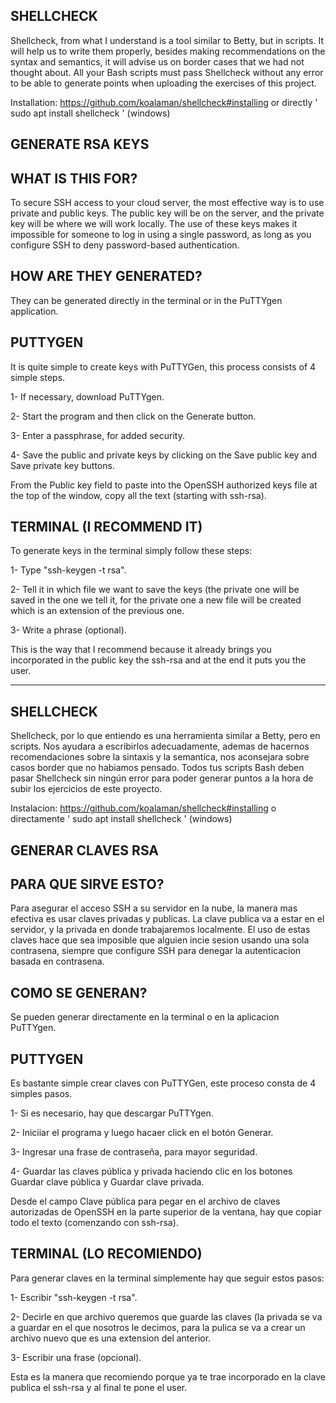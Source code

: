 SHELLCHECK
----------
Shellcheck, from what I understand is a tool similar to Betty, but in scripts. It will help us to write them properly, besides making recommendations on the syntax and semantics, it will advise us on border cases that we had not thought about. All your Bash scripts must pass Shellcheck without any error to be able to generate points when uploading the exercises of this project.

Installation: https://github.com/koalaman/shellcheck#installing or directly ' sudo apt install shellcheck ' (windows)

GENERATE RSA KEYS 
--------------------
WHAT IS THIS FOR?
------------------
To secure SSH access to your cloud server, the most effective way is to use private and public keys. The public key will be on the server, and the private key will be where we will work locally. The use of these keys makes it impossible for someone to log in using a single password, as long as you configure SSH to deny password-based authentication.

HOW ARE THEY GENERATED?
----------------------
They can be generated directly in the terminal or in the PuTTYgen application.

PUTTYGEN
--------
It is quite simple to create keys with PuTTYGen, this process consists of 4 simple steps.

1- If necessary, download PuTTYgen.

2- Start the program and then click on the Generate button.

3- Enter a passphrase, for added security.

4- Save the public and private keys by clicking on the Save public key and Save private key buttons.

From the Public key field to paste into the OpenSSH authorized keys file at the top of the window, copy all the text (starting with ssh-rsa).

TERMINAL (I RECOMMEND IT)
---------
To generate keys in the terminal simply follow these steps:

1- Type "ssh-keygen -t rsa".

2- Tell it in which file we want to save the keys (the private one will be saved in the one we tell it, for the private one a new file will be created which is an extension of the previous one.

3- Write a phrase (optional).

This is the way that I recommend because it already brings you incorporated in the public key the ssh-rsa and at the end it puts you the user.


--------------------------------------------------------------

SHELLCHECK
-----------
Shellcheck, por lo que entiendo es una herramienta similar a Betty, pero en scripts. Nos ayudara a escribirlos adecuadamente, ademas de hacernos recomendaciones sobre la sintaxis y la semantica, nos aconsejara sobre casos border que no habiamos pensado. Todos tus scripts Bash deben pasar Shellcheck sin ningún error para poder generar puntos a la hora de subir los ejercicios de este proyecto.

Instalacion: https://github.com/koalaman/shellcheck#installing o directamente ' sudo apt install shellcheck ' (windows)

GENERAR CLAVES RSA
--------------------
PARA QUE SIRVE ESTO?
-----------------------
Para asegurar el acceso SSH a su servidor en la nube, la manera mas efectiva es usar claves privadas y publicas. La clave publica va a estar en el servidor, y la privada en donde trabajaremos localmente. El uso de estas claves hace que sea imposible que alguien incie sesion usando una sola contrasena, siempre que configure SSH para denegar la autenticacion basada en contrasena.

COMO SE GENERAN?
----------------
Se pueden generar directamente en la terminal o en la aplicacion PuTTYgen.

PUTTYGEN
---------
Es bastante simple crear claves con PuTTYGen, este proceso consta de 4 simples pasos. 

1- Si es necesario, hay que descargar PuTTYgen.

2- Iniciiar el programa y luego hacaer click en el botón Generar.

3- Ingresar una frase de contraseña, para mayor seguridad.

4- Guardar las claves pública y privada haciendo clic en los botones Guardar clave pública y Guardar clave privada.

Desde el campo Clave pública para pegar en el archivo de claves autorizadas de OpenSSH en la parte superior de la ventana, hay que copiar todo el texto (comenzando con ssh-rsa).

TERMINAL (LO RECOMIENDO)
---------
Para generar claves en la terminal simplemente hay que seguir estos pasos:

1- Escribir "ssh-keygen -t rsa".

2- Decirle en que archivo queremos que guarde las claves (la privada se va a guardar en el que nosotros le decimos, para la pulica se va a crear un archivo nuevo que es una extension del anterior.

3- Escribir una frase (opcional).

Esta es la manera que recomiendo porque ya te trae incorporado en la clave publica el ssh-rsa y al final te pone el user.
